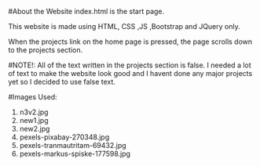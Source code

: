 #About the Website
index.html is the start page.

This website is made using HTML, CSS ,JS ,Bootstrap and JQuery only. 

When the projects link on the home page is pressed, the page scrolls down to the projects section.

#NOTE!:
All of the text written in the projects section is false. I needed a lot of text to make the website look good and I havent done any major projects yet so I decided to use false text.

#Images Used:
1.  n3v2.jpg
2.  new1.jpg
3.  new2.jpg
4.  pexels-pixabay-270348.jpg
5.  pexels-tranmautritam-69432.jpg
6.  pexels-markus-spiske-177598.jpg








